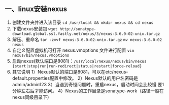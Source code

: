 ## 一、linux安装nexus
1. 创建文件夹并进入该目录 `cd /usr/local && mkdir nexus && cd nexus`
2. 下载nexus安装包 `wget http://sonatype-download.global.ssl.fastly.net/nexus/3/nexus-3.6.0-02-unix.tar.gz`
3. 解压、重命名 `tar -zxvf nexus-3.6.0-02-unix.tar.gz`
`mv nexus-3.6.0-02  nexus`
4. 自定义配置虚拟机可打开 nexus.vmoptions 文件进行配置 `vim nexus/bin/nexus.vmoptions`
5. 启动nexus(默认端口是8081)：`/usr/local/nexus/nexus/bin/nexus {start|stop|run|run-redirect|status|restart|force-reload}`
6. 其它说明 
  1）Nexus默认的端口是8081，可以在etc/nexus-default.properties配置中修改。
  2）Nexus默认的用户名密码是admin/admin123
  3）当遇到奇怪问题时，重启nexus，启动时间会比较慢 要1分钟左右后才能访问。
  4）Nexus的工作目录是sonatype-work（路径一般在nexus同级目录下）

